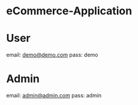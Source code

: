 # eCommerce-Application


User
======

email: demo@demo.com
pass: demo


Admin
========
email: admin@admin.com
pass: admin
